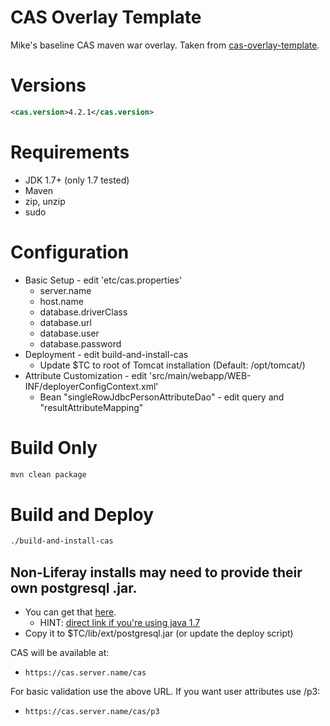 CAS Overlay Template
============================

Mike's baseline CAS maven war overlay. Taken from [cas-overlay-template](https://github.com/Jasig/cas-overlay-template).

# Versions
```xml
<cas.version>4.2.1</cas.version>
```

# Requirements
* JDK 1.7+ (only 1.7 tested)
* Maven
* zip, unzip
* sudo

# Configuration

* Basic Setup - edit 'etc/cas.properties'
  * server.name
  * host.name
  * database.driverClass
  * database.url
  * database.user
  * database.password
* Deployment - edit build-and-install-cas
  * Update $TC to root of Tomcat installation (Default: /opt/tomcat/)
* Attribute Customization - edit 'src/main/webapp/WEB-INF/deployerConfigContext.xml'
  * Bean "singleRowJdbcPersonAttributeDao" - edit query and "resultAttributeMapping"

# Build Only

```bash
mvn clean package
```

# Build and Deploy

```bash
./build-and-install-cas
```

## Non-Liferay installs may need to provide their own postgresql .jar.

* You can get that [here](https://jdbc.postgresql.org/download.html).
  * HINT: [direct link if you're using java 1.7](https://jdbc.postgresql.org/download/postgresql-9.4.1208.jre7.jar)
* Copy it to $TC/lib/ext/postgresql.jar (or update the deploy script)

CAS will be available at:

* `https://cas.server.name/cas`

For basic validation use the above URL. If you want user attributes use /p3:

* `https://cas.server.name/cas/p3`
